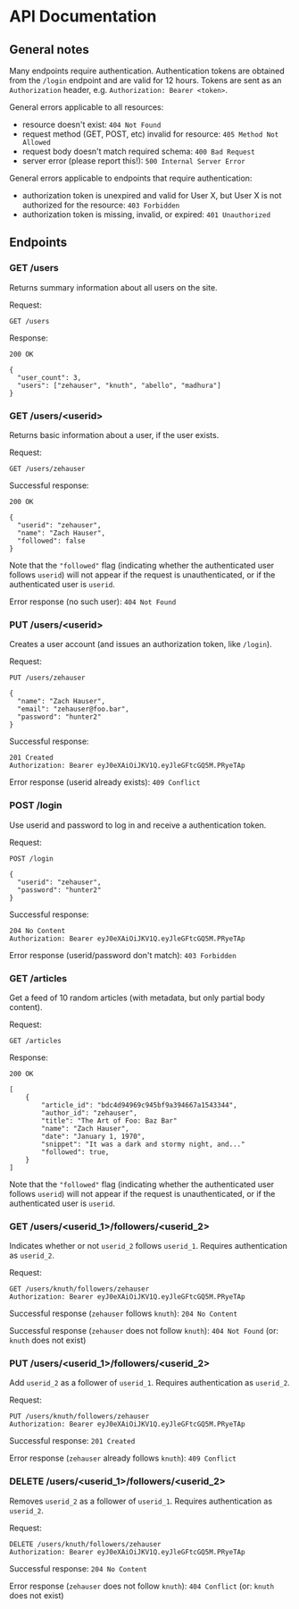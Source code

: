 # API Documentation

## General notes

Many endpoints require authentication. Authentication tokens are obtained from 
the `/login` endpoint and are valid for 12 hours. Tokens are sent as an 
`Authorization` header, e.g. `Authorization: Bearer <token>`.

General errors applicable to all resources:
- resource doesn't exist: `404 Not Found`
- request method (GET, POST, etc) invalid for resource: `405 Method Not Allowed`
- request body doesn't match required schema: `400 Bad Request`
- server error (please report this!): `500 Internal Server Error`

General errors applicable to endpoints that require authentication:
- authorization token is unexpired and valid for User X, but User X is not 
authorized for the resource: `403 Forbidden`
- authorization token is missing, invalid, or expired: `401 Unauthorized`




## Endpoints

### GET /users

Returns summary information about all users on the site. 

Request:
```
GET /users
```

Response: 
```
200 OK

{
  "user_count": 3,
  "users": ["zehauser", "knuth", "abello", "madhura"]
} 
```

### GET /users/\<userid\>

Returns basic information about a user, if the user exists.

Request:
```
GET /users/zehauser
```

Successful response:
```
200 OK

{
  "userid": "zehauser",
  "name": "Zach Hauser",
  "followed": false
}
```

Note that the `"followed"` flag (indicating whether the authenticated user 
follows `userid`) will not appear if the request is unauthenticated, or if 
the authenticated user is `userid`.

Error response (no such user): `404 Not Found`

### PUT /users/\<userid\>

Creates a user account (and issues an authorization token, like `/login`).

Request:
```
PUT /users/zehauser

{
  "name": "Zach Hauser",
  "email": "zehauser@foo.bar",
  "password": "hunter2"
}
```

Successful response: 
```
201 Created
Authorization: Bearer eyJ0eXAiOiJKV1Q.eyJleGFtcGQ5M.PRyeTAp
```


Error response (userid already exists): `409 Conflict`

### POST /login

Use userid and password to log in and receive a authentication token.

Request:
```
POST /login

{
  "userid": "zehauser",
  "password": "hunter2"
}
```

Successful response:
```
204 No Content
Authorization: Bearer eyJ0eXAiOiJKV1Q.eyJleGFtcGQ5M.PRyeTAp
```
 
Error response (userid/password don't match): `403 Forbidden`

### GET /articles

Get a feed of 10 random articles (with metadata, but only partial body content).

Request:
```
GET /articles
```

Response:
```
200 OK

[
    {
        "article_id": "bdc4d94969c945bf9a394667a1543344",
        "author_id": "zehauser",
        "title": "The Art of Foo: Baz Bar"
        "name": "Zach Hauser",
        "date": "January 1, 1970",
        "snippet": "It was a dark and stormy night, and..."
        "followed": true,
    }
]
```

Note that the `"followed"` flag (indicating whether the authenticated user 
follows `userid`) will not appear if the request is unauthenticated, or if 
the authenticated user is `userid`.

### GET /users/<userid_1>/followers/<userid_2>

Indicates whether or not `userid_2` follows `userid_1`. 
Requires authentication as `userid_2`.

Request:
```
GET /users/knuth/followers/zehauser
Authorization: Bearer eyJ0eXAiOiJKV1Q.eyJleGFtcGQ5M.PRyeTAp
```

Successful response (`zehauser` follows `knuth`): `204 No Content`

Successful response (`zehauser` does not follow `knuth`): `404 Not Found` 
(or: `knuth` does not exist)


### PUT /users/<userid_1>/followers/<userid_2>

Add `userid_2` as a follower of `userid_1`. 
Requires authentication as `userid_2`.

Request:
```
PUT /users/knuth/followers/zehauser
Authorization: Bearer eyJ0eXAiOiJKV1Q.eyJleGFtcGQ5M.PRyeTAp
```

Successful response: `201 Created`

Error response (`zehauser` already follows `knuth`): `409 Conflict`

### DELETE /users/<userid_1>/followers/<userid_2>

Removes `userid_2` as a follower of `userid_1`. 
Requires authentication as `userid_2`.

Request:
```
DELETE /users/knuth/followers/zehauser
Authorization: Bearer eyJ0eXAiOiJKV1Q.eyJleGFtcGQ5M.PRyeTAp
```

Successful response: `204 No Content`

Error response (`zehauser` does not follow `knuth`): `404 Conflict` 
(or: `knuth` does not exist)


